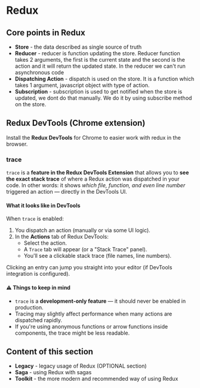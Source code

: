 # Redux

## Core points in Redux

- **Store** - the data described as single source of truth
- **Reducer** - reducer is function updating the store. Reducer function takes 2 arguments, the first is the current state and the second is the action and it will return the updated state. In the reducer we can't run asynchronous code
- **Dispatching Action** - dispatch is used on the store. It is a function which takes 1 argument, javascript object with type of action.
- **Subscription** - subscription is used to get notified when the store is updated, we dont do that manually. We do it by using subscribe method on the store.

## Redux DevTools (Chrome extension)

Install the **Redux DevTools** for Chrome to easier work with redux in the browser.

### trace

`trace` is a **feature in the Redux DevTools Extension** that allows you to **see the exact stack trace** of where a Redux action was dispatched in your code. In other words: it shows _which file, function, and even line number_ triggered an action — directly in the DevTools UI.

#### What it looks like in DevTools

When `trace` is enabled:

1. You dispatch an action (manually or via some UI logic).
2. In the **Actions** tab of Redux DevTools:
   - Select the action.
   - A `Trace` tab will appear (or a "Stack Trace" panel).
   - You'll see a clickable stack trace (file names, line numbers).

Clicking an entry can jump you straight into your editor (if DevTools integration is configured).

#### ⚠️ Things to keep in mind

- `trace` is a **development-only feature** — it should never be enabled in production.
- Tracing may slightly affect performance when many actions are dispatched rapidly.
- If you're using anonymous functions or arrow functions inside components, the trace might be less readable.

## Content of this section

- **Legacy** - legacy usage of Redux (OPTIONAL section)
- **Saga** - using Redux with sagas
- **Toolkit** - the more modern and recommended way of using Redux
